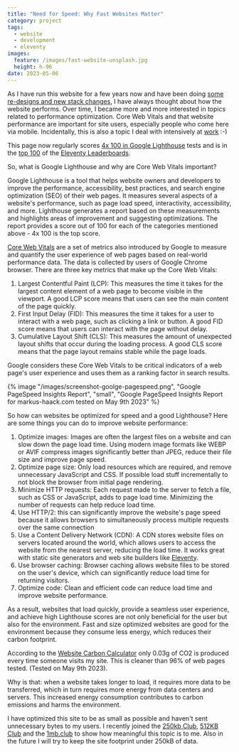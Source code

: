 ```yaml
---
title: "Need for Speed: Why Fast Websites Matter"
category: project
tags:
  - website
  - development
  - eleventy
images:
  feature: /images/fast-website-unsplash.jpg
  height: h-96
date: 2023-05-06
---
```

As I have run this website for a few years now and have been doing [some re-designs and new stack changes](/website-history/), I have always thought about how the website performs. Over time, I became more and more interested in topics related to performance optimization. Core Web Vitals and that website performance are important for site users, especially people who come here via mobile. Incidentally, this is also a topic I deal with intensively at [work](https://www.hlx.live/home) :-)

This page now regularly scores [4x 100 in Google Lighthouse](https://pagespeed.web.dev/analysis/https-markus-haack-com/qdsgvo539g?hl=EN&form_factor=mobile) tests and is in the [top 100](https://www.11ty.dev/speedlify/markus-haack-com/) of the [Eleventy Leaderboards](https://www.11ty.dev/speedlify/).

<div class="flex">
<is-land on:visible class="mx-auto"><a href="https://www.11ty.dev/speedlify/markus-haack-com/" aria-label="Speedlify lighthous score" class="mx-auto no-underline text-mountain-300 hover:text-mountain-600"><speedlify-score speedlify-url="https://www.11ty.dev/speedlify" hash="39ea9d4a" score weight ></speedlify-score></a><template data-island="once"><script src="/assets/js/speedlify-score.js"></script></template></is-land>
</div>

So, what is Google Lighthouse and why are Core Web Vitals important? 

Google Lighthouse is a tool that helps website owners and developers to improve the performance, accessibility, best practices, and search engine optimization (SEO) of their web pages. It measures several aspects of a website's performance, such as page load speed, interactivity, accessibility, and more. Lighthouse generates a report based on these measurements and highlights areas of improvement and suggesting optimizations. The report provides a score out of 100 for each of the categories mentioned above - 4x 100 is the top score.

[Core Web Vitals](https://web.dev/vitals/) are a set of metrics also introduced by Google to measure and quantify the user experience of web pages based on real-world performance data. The data is collected by users of Google Chrome browser. There are three key metrics that make up the Core Web Vitals:

1. Largest Contentful Paint (LCP): This measures the time it takes for the largest content element of a web page to become visible in the viewport. A good LCP score means that users can see the main content of the page quickly.
2. First Input Delay (FID): This measures the time it takes for a user to interact with a web page, such as clicking a link or button. A good FID score means that users can interact with the page without delay.
3. Cumulative Layout Shift (CLS): This measures the amount of unexpected layout shifts that occur during the loading process. A good CLS score means that the page layout remains stable while the page loads.

Google considers these Core Web Vitals to be critical indicators of a web page's user experience and uses them as a ranking factor in search results. 

{% image "/images/screenshot-goolge-pagespeed.png", "Google PageSpeed Insights Report", "small", "Google PageSpeed Insights Report for markus-haack.com tested on May 9th 2023" %}

So how can websites be optimized for speed and a good Lighthouse? Here are some things you can do to improve website performance:

1. Optimize images: Images are often the largest files on a website and can slow down the page load time. Using modern image formats like WEBP or AVIF compress images significantly better than JPEG, reduce their file size and improve page speed.
2. Optimize page size: Only load resources which are required, and remove unnecessary JavaScript and CSS. If possible load stuff incrementally to not block the browser from initial page rendering.
3. Minimize HTTP requests: Each request made to the server to fetch a file, such as CSS or JavaScript, adds to page load time. Minimizing the number of requests can help reduce load time.
4. Use HTTP/2: this can significantly improve the website's page speed because it allows browsers to simultaneously process multiple requests over the same connection
5. Use a Content Delivery Network (CDN): A CDN stores website files on servers located around the world, which allows users to access the website from the nearest server, reducing the load time. It works great with static site generators and web site builders like [Eleventy](https://www.11ty.dev/).
6. Use browser caching: Browser caching allows website files to be stored on the user's device, which can significantly reduce load time for returning visitors.
7. Optimize code: Clean and efficient code can reduce load time and improve website performance.

As a result, websites that load quickly, provide a seamless user experience, and achieve high Lighthouse scores are not only beneficial for the user but also for the environment. Fast and size optimized websites are good for the environment because they consume less energy, which reduces their carbon footprint.

According to the [Website Carbon Calculator](https://www.websitecarbon.com/website/markus-haack-com/) only 0.03g of CO2 is produced every time someone visits my site. This is cleaner than 96% of web pages tested. (Tested on May 9th 2023).

<is-land on:visible>
<div id="wcb" class="carbonbadge"></div>
<template data-island="once"><script src="https://unpkg.com/website-carbon-badges@1.1.3/b.min.js" defer></script></template></is-land>

Why is that: when a website takes longer to load, it requires more data to be transferred, which in turn requires more energy from data centers and servers. This increased energy consumption contributes to carbon emissions and harms the environment.

I have optimized this site to be as small as possible and haven't sent unnecessary bytes to my users. I recently joined the [250kb Club](https://250kb.club/markus-haack-com/), [512KB Club](https://512kb.club) and the [1mb.club](https://1mb.club) to show how meaningful this topic is to me. Also in the future I will try to keep the site footprint under 250kB of data.
